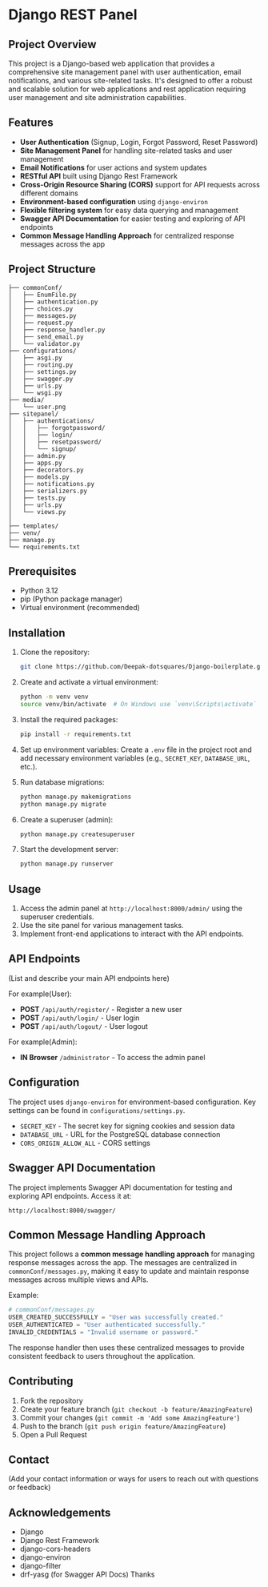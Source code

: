 # Django REST Panel

## Project Overview

This project is a Django-based web application that provides a comprehensive site management panel with user authentication, email notifications, and various site-related tasks. It's designed to offer a robust and scalable solution for web applications and rest application requiring user management and site administration capabilities.

## Features

- **User Authentication** (Signup, Login, Forgot Password, Reset Password)
- **Site Management Panel** for handling site-related tasks and user management
- **Email Notifications** for user actions and system updates
- **RESTful API** built using Django Rest Framework
- **Cross-Origin Resource Sharing (CORS)** support for API requests across different domains
- **Environment-based configuration** using `django-environ`
- **Flexible filtering system** for easy data querying and management
- **Swagger API Documentation** for easier testing and exploring of API endpoints
- **Common Message Handling Approach** for centralized response messages across the app

## Project Structure

```
├── commonConf/
│   ├── EnumFile.py
│   ├── authentication.py
│   ├── choices.py
│   ├── messages.py
│   ├── request.py
│   ├── response_handler.py
│   ├── send_email.py
│   └── validator.py
├── configurations/
│   ├── asgi.py
│   ├── routing.py
│   ├── settings.py
│   ├── swagger.py
│   ├── urls.py
│   └── wsgi.py
├── media/
│   └── user.png
├── sitepanel/
│   ├── authentications/
│   │   ├── forgotpassword/
│   │   ├── login/
│   │   ├── resetpassword/
│   │   └── signup/
│   ├── admin.py
│   ├── apps.py
│   ├── decorators.py
│   ├── models.py
│   ├── notifications.py
│   ├── serializers.py
│   ├── tests.py
│   ├── urls.py
│   └── views.py
│ 
├── templates/
├── venv/
├── manage.py
└── requirements.txt
```

## Prerequisites

- Python 3.12
- pip (Python package manager)
- Virtual environment (recommended)

## Installation

1. Clone the repository:
   ```bash
   git clone https://github.com/Deepak-dotsquares/Django-boilerplate.git
   ```

2. Create and activate a virtual environment:
   ```bash
   python -m venv venv
   source venv/bin/activate  # On Windows use `venv\Scripts\activate`
   ```
   
3. Install the required packages:
   ```bash
   pip install -r requirements.txt
   ```

4. Set up environment variables:
   Create a `.env` file in the project root and add necessary environment variables (e.g., `SECRET_KEY`, `DATABASE_URL`, etc.).

5. Run database migrations:
   ```bash
   python manage.py makemigrations
   python manage.py migrate
   ```

6. Create a superuser (admin):
   ```bash
   python manage.py createsuperuser
   ```

7. Start the development server:
   ```bash
   python manage.py runserver
   ```

## Usage

1. Access the admin panel at `http://localhost:8000/admin/` using the superuser credentials.
2. Use the site panel for various management tasks.
3. Implement front-end applications to interact with the API endpoints.

## API Endpoints

(List and describe your main API endpoints here)

For example(User):
- **POST** `/api/auth/register/` - Register a new user
- **POST** `/api/auth/login/` - User login
- **POST** `/api/auth/logout/` - User logout
  
For example(Admin):
- **IN Browser** `/administrator` - To access the admin panel


## Configuration

The project uses `django-environ` for environment-based configuration. Key settings can be found in `configurations/settings.py`.

- `SECRET_KEY` - The secret key for signing cookies and session data
- `DATABASE_URL` - URL for the PostgreSQL database connection
- `CORS_ORIGIN_ALLOW_ALL` - CORS settings

## Swagger API Documentation

The project implements Swagger API documentation for testing and exploring API endpoints. Access it at:

```
http://localhost:8000/swagger/
```

## Common Message Handling Approach

This project follows a **common message handling approach** for managing response messages across the app. The messages are centralized in `commonConf/messages.py`, making it easy to update and maintain response messages across multiple views and APIs.

Example:

```python
# commonConf/messages.py
USER_CREATED_SUCCESSFULLY = "User was successfully created."
USER_AUTHENTICATED = "User authenticated successfully."
INVALID_CREDENTIALS = "Invalid username or password."
```

The response handler then uses these centralized messages to provide consistent feedback to users throughout the application.

## Contributing

1. Fork the repository
2. Create your feature branch (`git checkout -b feature/AmazingFeature`)
3. Commit your changes (`git commit -m 'Add some AmazingFeature'`)
4. Push to the branch (`git push origin feature/AmazingFeature`)
5. Open a Pull Request


## Contact

(Add your contact information or ways for users to reach out with questions or feedback)

## Acknowledgements

- Django
- Django Rest Framework
- django-cors-headers
- django-environ
- django-filter
- drf-yasg (for Swagger API Docs)
Thanks 
